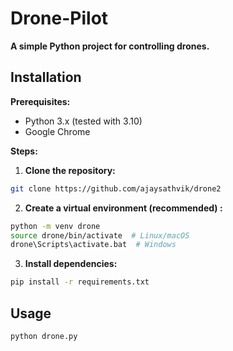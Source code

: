 # Drone-Pilot

**A simple Python project for controlling drones.**

## Installation

**Prerequisites:**

* Python 3.x (tested with 3.10)
* Google Chrome

**Steps:**

1. **Clone the repository:**

```bash
git clone https://github.com/ajaysathvik/drone2
```
2. **Create a virtual environment (recommended) :**
```bash
python -m venv drone
source drone/bin/activate  # Linux/macOS
drone\Scripts\activate.bat  # Windows
```

3. **Install dependencies:**
```bash
pip install -r requirements.txt
```

## Usage
```bash
python drone.py
```
